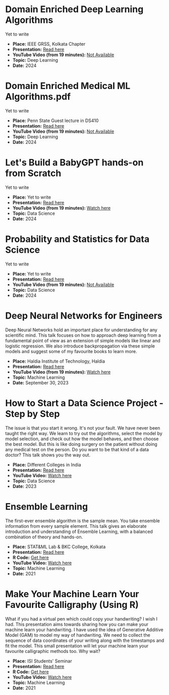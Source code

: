 # Domain Enriched Deep Learning Algorithms

Yet to write

* **Place:** IEEE GRSS, Kolkata Chapter
* **Presentation:** [Read here](https://drive.google.com/file/d/10fCz6i0QX5RryiCyJIGHwndBupRETb_-/view?usp=sharing)  
* **YouTube Video (from 19 minutes):** [Not Available](#)  
* **Topic:** Deep Learning  
* **Date:** 2024

# Domain Enriched Medical ML Algorithms.pdf

Yet to write

* **Place:** Penn State Guest lecture in DS410
* **Presentation:** [Read here](https://drive.google.com/file/d/1KYeq8oEhsqiMkELZeZ5fwYvT1wKyArAm/view?usp=sharing)  
* **YouTube Video (from 19 minutes):** [Not Available](#)  
* **Topic:** Deep Learning  
* **Date:** 2024

# Let's Build a BabyGPT hands-on from Scratch

Yet to write

* **Place:** Yet to write
* **Presentation:** [Read here](https://drive.google.com/file/d/1mvj-CTToYjhxDJpW3tR6G0PdXKHfPLJo/view?usp=sharing)  
* **YouTube Video (from 19 minutes):** [Watch here](https://youtu.be/U9Uyv362X9w?si=lVHSlrxd9aEvDUvK)  
* **Topic:** Data Science  
* **Date:** 2024

# Probability and Statistics for Data Science

Yet to write

* **Place:** Yet to write
* **Presentation:** [Read here](https://drive.google.com/file/d/1Xk5wZPtCKJpCxtGZJR3lOskOFA1HxyKA/view?usp=sharing)  
* **YouTube Video (from 19 minutes):** [Not Available](#)  
* **Topic:** Data Science  
* **Date:** 2024

# Deep Neural Networks for Engineers

Deep Neural Networks hold an important place for understanding for any scientific mind. This talk focuses on how to approach deep learning from a fundamental point of view as an extension of simple models like linear and logistic regression. We also introduce backpropagation via these simple models and suggest some of my favourite books to learn more.

* **Place:** Haldia Institute of Technology, Haldia  
* **Presentation:** [Read here](https://drive.google.com/file/d/1tJHP_svDe69JmCjiY81GcFRBanAGdrRP/view?usp=sharing)  
* **YouTube Video (from 19 minutes):** [Watch here](https://www.youtube.com/live/vX5LqeBHgI0?si=dQ7VOp62XdbzdCmK)  
* **Topic:** Machine Learning  
* **Date:** September 30, 2023

# How to Start a Data Science Project - Step by Step

The issue is that you start it wrong. It's not your fault. We have never been taught the right way. We learn to try out the algorithms, select the model by model selection, and check out how the model behaves, and then choose the best model. But this is like doing surgery on the patient without doing any medical test on the person. Do you want to be that kind of a data doctor? This talk shows you the way out.

* **Place:** Different Colleges in India  
* **Presentation:** [Read here](https://drive.google.com/file/d/1UGt8BUbs7-LD9wBVRkLO6Yq4Pr2JIV2a/view?usp=sharing)  
* **YouTube Video:** [Watch here](https://youtu.be/FN2TVYLqM6E)  
* **Topic:** Data Science  
* **Date:** 2023

# Ensemble Learning

The first-ever ensemble algorithm is the sample mean. You take ensemble information from every sample element. This talk gives an elaborate introduction and understanding of Ensemble Learning, with a balanced combination of theory and hands-on.

* **Place:** STAT&ML Lab & BKC College, Kolkata  
* **Presentation:** [Read here](https://drive.google.com/file/d/1qbsRClpEwIPXIr8K5dQvrkHcS8cEvepj/view?usp=sharing)  
* **R Code:** [Get here](https://drive.google.com/file/d/1N3ylqTtzF1Urflc8IM3olrlqda5DvXQJ/view?usp=sharing)  
* **YouTube Video:** [Watch here](https://youtu.be/fDNO0UcoT1Y)  
* **Topic:** Machine Learning  
* **Date:** 2021


# Make Your Machine Learn Your Favourite Calligraphy (Using R)

What if you had a virtual pen which could copy your handwriting? I wish I had. This presentation aims towards sharing how you can make your machine learn your handwriting. I have used the idea of Generative Additive Model (GAM) to model my way of handwriting. We need to collect the sequence of data coordinates of your writing along with the timestamps and fit the model. This small presentation will let your machine learn your favourite calligraphic methods too. Why wait?

* **Place:** ISI Students' Seminar  
* **Presentation:** [Read here](https://drive.google.com/file/d/1OX25KbopqFqShtoewH2rfhorzZ7nJ1cy/view?usp=sharing)  
* **R Code:** [Get here](https://drive.google.com/file/d/1AueTT8vErfaAAsSc1qbUXoyjk3WqrAkj/view?usp=sharing)  
* **YouTube Video:** [Watch here](https://youtu.be/7HhwCyswN6I)  
* **Topic:** Machine Learning  
* **Date:** 2021
